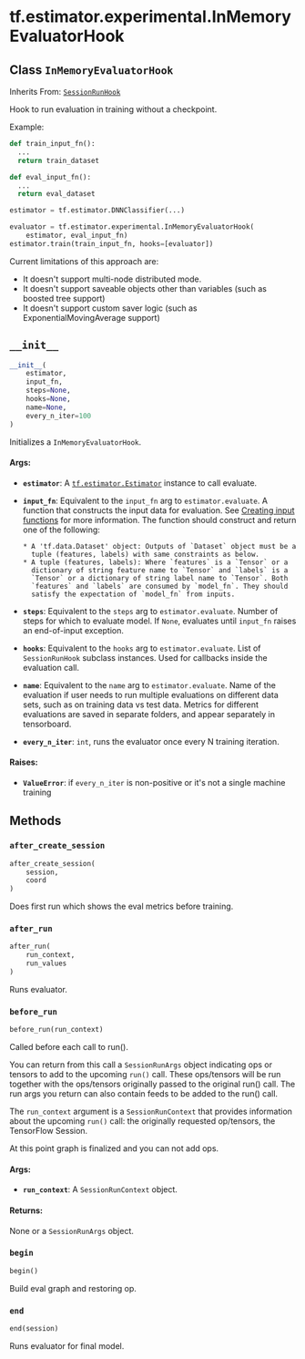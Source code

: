 <div itemscope itemtype="http://developers.google.com/ReferenceObject">
<meta itemprop="name" content="tf.estimator.experimental.InMemoryEvaluatorHook" />
<meta itemprop="path" content="Stable" />
<meta itemprop="property" content="__init__"/>
<meta itemprop="property" content="after_create_session"/>
<meta itemprop="property" content="after_run"/>
<meta itemprop="property" content="before_run"/>
<meta itemprop="property" content="begin"/>
<meta itemprop="property" content="end"/>
</div>

# tf.estimator.experimental.InMemoryEvaluatorHook

## Class `InMemoryEvaluatorHook`

Inherits From: [`SessionRunHook`](../../../tf/estimator/SessionRunHook.md)

Hook to run evaluation in training without a checkpoint.

Example:

```python
def train_input_fn():
  ...
  return train_dataset

def eval_input_fn():
  ...
  return eval_dataset

estimator = tf.estimator.DNNClassifier(...)

evaluator = tf.estimator.experimental.InMemoryEvaluatorHook(
    estimator, eval_input_fn)
estimator.train(train_input_fn, hooks=[evaluator])
```

Current limitations of this approach are:

* It doesn't support multi-node distributed mode.
* It doesn't support saveable objects other than variables (such as boosted
  tree support)
* It doesn't support custom saver logic (such as ExponentialMovingAverage
  support)

<h2 id="__init__"><code>__init__</code></h2>

``` python
__init__(
    estimator,
    input_fn,
    steps=None,
    hooks=None,
    name=None,
    every_n_iter=100
)
```

Initializes a `InMemoryEvaluatorHook`.

#### Args:

* <b>`estimator`</b>: A <a href="../../../tf/estimator/Estimator.md"><code>tf.estimator.Estimator</code></a> instance to call evaluate.
* <b>`input_fn`</b>:  Equivalent to the `input_fn` arg to `estimator.evaluate`. A
    function that constructs the input data for evaluation.
    See [Creating input functions](
    https://tensorflow.org/guide/premade_estimators#create_input_functions)
    for more information. The function should construct and return one of
    the following:

      * A 'tf.data.Dataset' object: Outputs of `Dataset` object must be a
        tuple (features, labels) with same constraints as below.
      * A tuple (features, labels): Where `features` is a `Tensor` or a
        dictionary of string feature name to `Tensor` and `labels` is a
        `Tensor` or a dictionary of string label name to `Tensor`. Both
        `features` and `labels` are consumed by `model_fn`. They should
        satisfy the expectation of `model_fn` from inputs.

* <b>`steps`</b>: Equivalent to the `steps` arg to `estimator.evaluate`.  Number of
    steps for which to evaluate model. If `None`, evaluates until `input_fn`
    raises an end-of-input exception.
* <b>`hooks`</b>: Equivalent to the `hooks` arg to `estimator.evaluate`. List of
    `SessionRunHook` subclass instances. Used for callbacks inside the
    evaluation call.
* <b>`name`</b>:  Equivalent to the `name` arg to `estimator.evaluate`. Name of the
    evaluation if user needs to run multiple evaluations on different data
    sets, such as on training data vs test data. Metrics for different
    evaluations are saved in separate folders, and appear separately in
    tensorboard.
* <b>`every_n_iter`</b>: `int`, runs the evaluator once every N training iteration.


#### Raises:

* <b>`ValueError`</b>: if `every_n_iter` is non-positive or it's not a single machine
    training



## Methods

<h3 id="after_create_session"><code>after_create_session</code></h3>

``` python
after_create_session(
    session,
    coord
)
```

Does first run which shows the eval metrics before training.

<h3 id="after_run"><code>after_run</code></h3>

``` python
after_run(
    run_context,
    run_values
)
```

Runs evaluator.

<h3 id="before_run"><code>before_run</code></h3>

``` python
before_run(run_context)
```

Called before each call to run().

You can return from this call a `SessionRunArgs` object indicating ops or
tensors to add to the upcoming `run()` call.  These ops/tensors will be run
together with the ops/tensors originally passed to the original run() call.
The run args you return can also contain feeds to be added to the run()
call.

The `run_context` argument is a `SessionRunContext` that provides
information about the upcoming `run()` call: the originally requested
op/tensors, the TensorFlow Session.

At this point graph is finalized and you can not add ops.

#### Args:

* <b>`run_context`</b>: A `SessionRunContext` object.


#### Returns:

None or a `SessionRunArgs` object.

<h3 id="begin"><code>begin</code></h3>

``` python
begin()
```

Build eval graph and restoring op.

<h3 id="end"><code>end</code></h3>

``` python
end(session)
```

Runs evaluator for final model.



